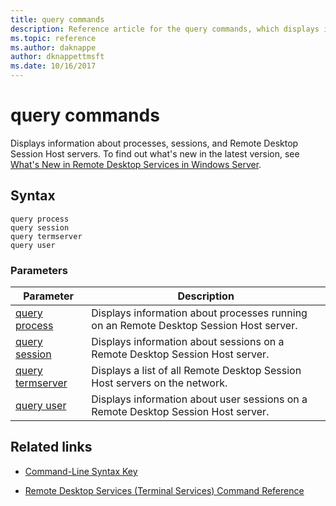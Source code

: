 ```yaml
---
title: query commands
description: Reference article for the query commands, which displays information about processes, sessions, and Remote Desktop Session Host servers.
ms.topic: reference
ms.author: daknappe
author: dknappettmsft
ms.date: 10/16/2017
---
```



# query commands



Displays information about processes, sessions, and Remote Desktop Session Host servers. To find out what's new in the latest version, see [What's New in Remote Desktop Services in Windows Server](/previous-versions/windows/it-pro/windows-server-2012-r2-and-2012/dn283323(v=ws.11)).

## Syntax

```
query process
query session
query termserver
query user
```

### Parameters

| Parameter | Description |
|--|--|
| [query process](query-process.md) | Displays information about processes running on an Remote Desktop Session Host server. |
| [query session](query-session.md) | Displays information about sessions on a Remote Desktop Session Host server. |
| [query termserver](query-termserver.md) | Displays a list of all Remote Desktop Session Host servers on the network. |
| [query user](query-user.md) | Displays information about user sessions on a Remote Desktop Session Host server. |

## Related links

- [Command-Line Syntax Key](command-line-syntax-key.md)

- [Remote Desktop Services (Terminal Services) Command Reference](remote-desktop-services-terminal-services-command-reference.md)
